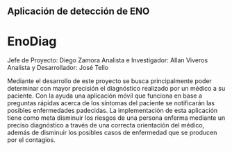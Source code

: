## Aplicación de detección de ENO
# EnoDiag

Jefe de Proyecto: Diego Zamora
Analista e Investigador: Allan Viveros
Analista y Desarrollador: José Tello

Mediante el desarrollo de este proyecto se busca principalmente poder determinar con mayor precisión el diagnóstico realizado por un médico a su paciente. Con la ayuda una aplicación móvil que funciona en base a  preguntas rápidas acerca de los síntomas del paciente se notificarán las posibles enfermedades padecidas. La implementación de esta aplicación tiene como meta disminuir los riesgos de una persona enferma mediante un preciso diagnóstico a través de una correcta orientación del médico, además de disminuir los posibles casos de enfermedad que se producen por el contagios.
